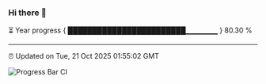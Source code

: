 ### Hi there 👋

⏳ Year progress { ████████████████████████▁▁▁▁▁▁ } 80.30 %

---

⏰ Updated on Tue, 21 Oct 2025 01:55:02 GMT

![Progress Bar CI](https://github.com/ZhaoGui/ZhaoGui/workflows/Progress%20Bar%20CI/badge.svg)

